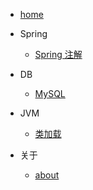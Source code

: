 * [home](README.md)

* Spring
  * [Spring 注解](spring/7Annotation.md)
  
* DB
  * [MySQL](DB/mysql.md)
  
* JVM
  * [类加载](JVM/02_ClassLoad.md)
  
* 关于
  * [about](about/about.md)
